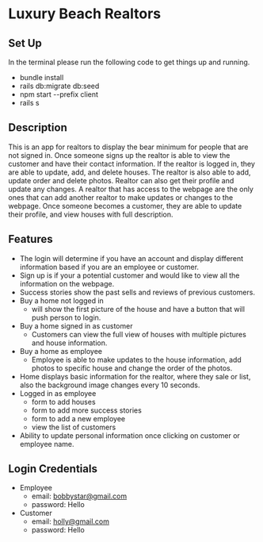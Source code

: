 # Luxury Beach Realtors 

## Set Up

In the terminal please run the following code to get things up and running. 
* bundle install
* rails db:migrate db:seed
* npm start --prefix client
* rails s


## Description 

This is an app for realtors to display the bear minimum for people that are not signed in. Once someone signs up the realtor is able to view the customer and have their contact information. If the realtor is logged in, they are able to update, add, and delete houses. The realtor is also able to add, update order and delete photos. Realtor can also get their profile and update any changes. A realtor that has access to the webpage are the only ones that can add another realtor to make updates or changes to the webpage. Once someone becomes a customer, they are able to update their profile, and view houses with full description.

## Features

 * The login will determine if you have an account and display different information based if you are an employee or customer.
 * Sign up is if your a potential customer and would like to view all the information on the webpage.
 * Success stories show the past sells and reviews of previous customers.
 * Buy a home not logged in
    * will show the first picture of the house and have a button that will push person to login.
* Buy a home signed in as customer
    * Customers can view the full view of houses with multiple pictures and house information.
* Buy a home as employee
    * Employee is able to make updates to the house information, add photos to specific house and change the order of the photos.
* Home displays basic information for the realtor, where they sale or list, also the background image changes every 10 seconds.
* Logged in as employee 
    * form to add houses 
    * form to add more success stories
    * form to add a new employee
    * view the list of customers
* Ability to update personal information once clicking on customer or employee name.

## Login Credentials 
* Employee 
    * email: bobbystar@gmail.com
    * password: Hello
* Customer 
    * email: holly@gmail.com
    * password: Hello
